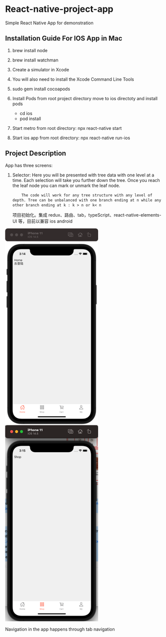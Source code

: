 # React-native-project-app

Simple React Native App for demonstration

## Installation Guide For IOS App in Mac

1. brew install node
2. brew install watchman
3. Create a simulator in Xcode
4. You will also need to install the Xcode Command Line Tools
5. sudo gem install cocoapods

6. Install Pods
   from root project directory move to ios directoty and install pods
   - cd ios
   - pod install
7. Start metro from root directory: npx react-native start
8. Start ios app from root directory: npx react-native run-ios

## Project Description

App has three screens:

1.  Selector:
    Here you will be presented with tree data with one level at a time. Each selection will take you further down the tree.
    Once you reach the leaf node you can mark or unmark the leaf node.

            The code will work for any tree structure with any level of depth. Tree can be unbalanced with one branch ending at n while any other branch ending at k : k > n or k< n

    项目初始化。集成 redux、路由、tab，typeScript、react-native-elements-UI 等，目前以兼容 ios android

<img src="screenshots/home.png" width="300">
<img src="screenshots/shop.png" width="300">

Navigation in the app happens through tab navigation
